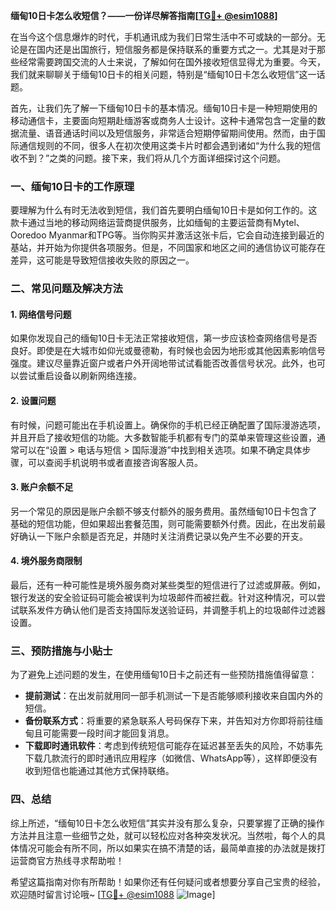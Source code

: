 **缅甸10日卡怎么收短信？——一份详尽解答指南[[TG💪+ @esim1088](https://t.me/s/esim1088)]**

在当今这个信息爆炸的时代，手机通讯成为我们日常生活中不可或缺的一部分。无论是在国内还是出国旅行，短信服务都是保持联系的重要方式之一。尤其是对于那些经常需要跨国交流的人士来说，了解如何在国外接收短信显得尤为重要。今天，我们就来聊聊关于缅甸10日卡的相关问题，特别是“缅甸10日卡怎么收短信”这一话题。

首先，让我们先了解一下缅甸10日卡的基本情况。缅甸10日卡是一种短期使用的移动通信卡，主要面向短期赴缅游客或商务人士设计。这种卡通常包含一定量的数据流量、语音通话时间以及短信服务，非常适合短期停留期间使用。然而，由于国际通信规则的不同，很多人在初次使用这类卡片时都会遇到诸如“为什么我的短信收不到？”之类的问题。接下来，我们将从几个方面详细探讨这个问题。

### 一、缅甸10日卡的工作原理

要理解为什么有时无法收到短信，我们首先要明白缅甸10日卡是如何工作的。这款卡通过当地的移动网络运营商提供服务，比如缅甸的主要运营商有Mytel、Ooredoo Myanmar和TPG等。当你购买并激活这张卡后，它会自动连接到最近的基站，并开始为你提供各项服务。但是，不同国家和地区之间的通信协议可能存在差异，这可能是导致短信接收失败的原因之一。

### 二、常见问题及解决方法

#### 1. 网络信号问题
如果你发现自己的缅甸10日卡无法正常接收短信，第一步应该检查网络信号是否良好。即使是在大城市如仰光或曼德勒，有时候也会因为地形或其他因素影响信号强度。建议尽量靠近窗户或者户外开阔地带试试看能否改善信号状况。此外，也可以尝试重启设备以刷新网络连接。

#### 2. 设置问题
有时候，问题可能出在手机设置上。确保你的手机已经正确配置了国际漫游选项，并且开启了接收短信的功能。大多数智能手机都有专门的菜单来管理这些设置，通常可以在“设置 > 电话与短信 > 国际漫游”中找到相关选项。如果不确定具体步骤，可以查阅手机说明书或者直接咨询客服人员。

#### 3. 账户余额不足
另一个常见的原因是账户余额不够支付额外的服务费用。虽然缅甸10日卡包含了基础的短信功能，但如果超出套餐范围，则可能需要额外付费。因此，在出发前最好确认一下账户余额是否充足，并随时关注消费记录以免产生不必要的开支。

#### 4. 境外服务商限制
最后，还有一种可能性是境外服务商对某些类型的短信进行了过滤或屏蔽。例如，银行发送的安全验证码可能会被误判为垃圾邮件而被拦截。针对这种情况，可以尝试联系发件方确认他们是否支持国际发送验证码，并调整手机上的垃圾邮件过滤器设置。

### 三、预防措施与小贴士

为了避免上述问题的发生，在使用缅甸10日卡之前还有一些预防措施值得留意：

- **提前测试**：在出发前就用同一部手机测试一下是否能够顺利接收来自国内外的短信。
- **备份联系方式**：将重要的紧急联系人号码保存下来，并告知对方你即将前往缅甸且可能需要一段时间才能回复消息。
- **下载即时通讯软件**：考虑到传统短信可能存在延迟甚至丢失的风险，不妨事先下载几款流行的即时通讯应用程序（如微信、WhatsApp等），这样即便没有收到短信也能通过其他方式保持联络。

### 四、总结

综上所述，“缅甸10日卡怎么收短信”其实并没有那么复杂，只要掌握了正确的操作方法并且注意一些细节之处，就可以轻松应对各种突发状况。当然啦，每个人的具体情况可能会有所不同，所以如果实在搞不清楚的话，最简单直接的办法就是拨打运营商官方热线寻求帮助啦！

希望这篇指南对你有所帮助！如果你还有任何疑问或者想要分享自己宝贵的经验，欢迎随时留言讨论哦~ [[TG💪+ @esim1088](https://t.me/s/esim1088) ![Image](https://i.postimg.cc/4NQfJmqS/Snipaste-2025-05-13-00-14-12.png)]